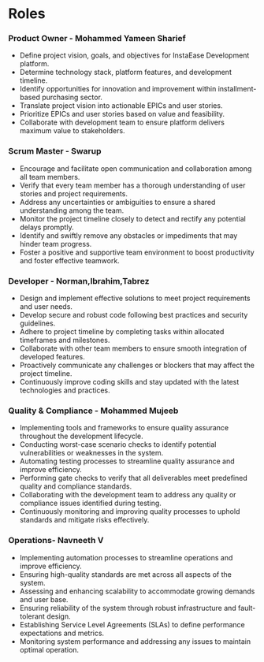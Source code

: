 # Roles

### Product Owner - Mohammed Yameen Sharief
- Define project vision, goals, and objectives for InstaEase Development platform.
- Determine technology stack, platform features, and development timeline.
- Identify opportunities for innovation and improvement within installment-based purchasing sector.
- Translate project vision into actionable EPICs and user stories.
- Prioritize EPICs and user stories based on value and feasibility.
- Collaborate with development team to ensure platform delivers maximum value to stakeholders.
  
### Scrum Master - Swarup 
- Encourage and facilitate open communication and collaboration among all team members.
- Verify that every team member has a thorough understanding of user stories and project requirements.
- Address any uncertainties or ambiguities to ensure a shared understanding among the team.
- Monitor the project timeline closely to detect and rectify any potential delays promptly.
- Identify and swiftly remove any obstacles or impediments that may hinder team progress.
- Foster a positive and supportive team environment to boost productivity and foster effective teamwork.

### Developer - Norman,Ibrahim,Tabrez
- Design and implement effective solutions to meet project requirements and user needs.
- Develop secure and robust code following best practices and security guidelines.
- Adhere to project timeline by completing tasks within allocated timeframes and milestones.
- Collaborate with other team members to ensure smooth integration of developed features.
- Proactively communicate any challenges or blockers that may affect the project timeline.
- Continuously improve coding skills and stay updated with the latest technologies and practices.

### Quality & Compliance - Mohammed Mujeeb
- Implementing tools and frameworks to ensure quality assurance throughout the development lifecycle.
- Conducting worst-case scenario checks to identify potential vulnerabilities or weaknesses in the system.
- Automating testing processes to streamline quality assurance and improve efficiency.
- Performing gate checks to verify that all deliverables meet predefined quality and compliance standards.
- Collaborating with the development team to address any quality or compliance issues identified during testing.
- Continuously monitoring and improving quality processes to uphold standards and mitigate risks effectively.
  
### Operations- Navneeth V
- Implementing automation processes to streamline operations and improve efficiency.
- Ensuring high-quality standards are met across all aspects of the system.
- Assessing and enhancing scalability to accommodate growing demands and user base.
- Ensuring reliability of the system through robust infrastructure and fault-tolerant design.
- Establishing Service Level Agreements (SLAs) to define performance expectations and metrics.
- Monitoring system performance and addressing any issues to maintain optimal operation.
